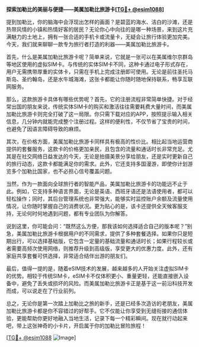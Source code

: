 **探索加勒比的美丽与便捷——美属加勒比旅游卡[[TG💪+ @esim1088](https://t.me/s/esim1088)]**

提到加勒比，你的脑海中会浮现出怎样的画面？是碧蓝的海水、洁白的沙滩，还是热带风情的小镇和热情好客的居民？无论你心中向往的是哪一种场景，来到这片充满魅力的土地上，拥有一张合适的手机卡或流量卡，无疑会让旅行体验更加完美。今天，我们就来聊聊一款专为旅行者打造的利器——美属加勒比旅游卡。

首先，什么是美属加勒比旅游卡呢？简单来说，它就是一张可以在美属维尔京群岛等地区使用的虚拟SIM卡。与传统的实体SIM卡不同，这种卡通过电子形式存在，用户无需携带厚重的实体卡，只需在手机上完成注册即可使用。无论是前往圣托马斯岛、圣约翰岛，还是水牛城海滩，这张卡都能让你随时随地保持联系，畅享互联网服务。

那么，这款旅游卡具体有哪些优势呢？首先，它的注册流程非常简单快捷。对于经常出国的朋友来说，传统实体SIM卡的购买和激活往往需要耗费大量时间，而美属加勒比旅游卡则完全打破了这一局限。你只需下载对应的APP，按照提示输入相关信息，几分钟内就能完成整个注册过程。这样的便利性，不仅节省了宝贵的时间，也避免了因语言障碍导致的麻烦。

其次，在价格方面，美属加勒比旅游卡同样具有极高的性价比。相比起当地运营商提供的套餐服务，这款卡的价格更加亲民，且包含的流量和通话时长非常充足。尤其是在社交网络日益发达的今天，无论是拍摄美景分享给朋友，还是实时更新自己的旅行动态，这款卡都能满足你的需求。此外，它还支持多国漫游，即使你计划游览多个加勒比国家，也不必担心信号覆盖问题。

当然，作为一款面向全球旅行者的智能产品，美属加勒比旅游卡的功能远不止于此。例如，它支持多种语言界面，无论是英语、西班牙语还是法语使用者，都可以轻松操作；同时，其后台管理系统也非常强大，能够实时监控账户余额及流量使用情况，让你随时掌握自己的消费状况。更为贴心的是，该卡还提供全天候客服支持，无论何时何地遇到问题，都有专业团队为你解答。

说到这里，你可能会问：“既然这么方便，那我该如何选择适合自己的版本呢？”别急，美属加勒比旅游卡根据用户的不同需求，提供了多种套餐选择。如果你只是短期出行，可以选择基础版，它包含一定量的基础流量和通话时长；如果行程较长或者需要高频次使用网络，则推荐升级到高级版，享受更大的优惠力度。此外，还有家庭共享套餐可供选择，非常适合结伴出游的朋友们。

最后，值得一提的是，随着eSIM技术的发展，越来越多的人开始关注虚拟SIM卡的优势。相较于传统SIM卡，eSIM卡不仅体积更小、重量更轻，还能直接嵌入设备中，避免了丢失或损坏的风险。而美属加勒比旅游卡正是基于这一前沿科技开发而成，可以说走在了行业前列。

总之，无论你是第一次踏上加勒比之旅的新手，还是已经多次造访的老朋友，美属加勒比旅游卡都是你不容错过的好帮手。它不仅能让你享受到无缝衔接的通信体验，更能帮助你更好地融入当地生活，记录下每一个精彩瞬间。现在就行动起来吧，带上这张神奇的小卡片，开启属于你的加勒比冒险旅程！

[[TG💪+ @esim1088](https://t.me/s/esim1088) ![Image](https://i.postimg.cc/4NQfJmqS/Snipaste-2025-05-13-00-14-12.png)]